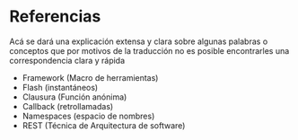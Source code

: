 # Referencias

Acá se dará una explicación extensa y clara sobre algunas palabras o conceptos que por motivos de la traducción no es posible encontrarles una correspondencia clara y rápida

- Framework (Macro de herramientas)
- Flash (instantáneos)
- Clausura (Función anónima)
- Callback (retrollamadas)
- Namespaces (espacio de nombres)
- REST (Técnica de Arquitectura de software)